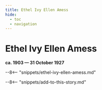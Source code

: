 ```yaml
---
title: Ethel Ivy Ellen Amess
hide:
  - toc
  - navigation 
---
```


# Ethel Ivy Ellen Amess

**ca. 1903 — 31 October 1927**

--8<-- "snippets/ethel-ivy-ellen-amess.md"

--8<-- "snippets/add-to-this-story.md"